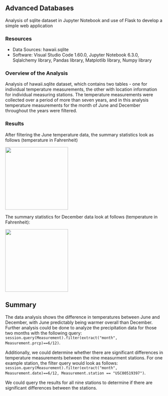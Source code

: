 ## Advanced Databases
Analysis of sqlite dataset in Jupyter Notebook and use of Flask to develop a simple web application

### Resources
- Data Sources: hawaii.sqlite
- Software: Visual Studio Code 1.60.0, Jupyter Notebook 6.3.0, Sqlalchemy library, Pandas library, Matplotlib library, Numpy library

### Overview of the Analysis
Analysis of hawaii.sqlite dataset, which contains two tables - one for individual temperature measurements, the other with location information for individual measuring stations. The temperature measurements were collected over a period of more than seven years, and in this analysis temperature measurements for the month of June and December throughout the years were filtered.

### Results
After filtering the June temperature data, the summary statistics look as follows (temperature in Fahrenheit)

<img src="https://user-images.githubusercontent.com/90064437/146657878-9f8809f5-68c6-4416-9ede-94551a7c523d.png" width="200">


The summary statistics for December data look at follows (temperature in Fahrenheit):

<img src="https://user-images.githubusercontent.com/90064437/146657910-1e3359f3-77c1-4251-bc3a-d64485b0f093.png" width="200">

## Summary
The data analysis shows the difference in temperatures between June and December, with June predictably being warmer overall than December. 
Further analysis could be done to analyze the precipitation data for those two months with the following query: `session.query(Measurement).filter(extract("month", Measurement.prcp)==6/12)`.

Additionally, we could determine whether there are significant differences in temperature measurements between the nine measurment stations. For one example station, the filter query would look as follows: `session.query(Measurement).filter(extract("month", Measurement.date)==6/12, Measurement.station == "USC00519397")`.

We could query the results for all nine stations to determine if there are significant differences between the stations.
